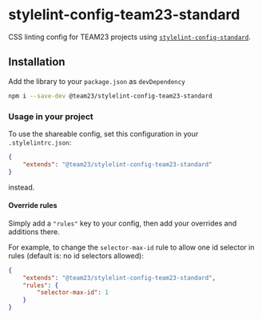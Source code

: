 # stylelint-config-team23-standard

CSS linting config for TEAM23 projects using [`stylelint-config-standard`](https://github.com/stylelint/stylelint-config-standard).

## Installation

Add the library to your `package.json` as `devDependency`

```bash
npm i --save-dev @team23/stylelint-config-team23-standard
```

### Usage in your project

To use the shareable config, set this configuration in your `.stylelintrc.json`:

```json
{
    "extends": "@team23/stylelint-config-team23-standard"
}
```

instead.

#### Override rules

Simply add a `"rules"` key to your config, then add your overrides and additions there.

For example, to change the `selector-max-id` rule to allow one id selector in rules
(default is: no id selectors allowed):

```json
{
    "extends": "@team23/stylelint-config-team23-standard",
    "rules": {
        "selector-max-id": 1
    }
}
```

